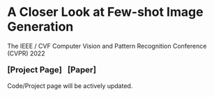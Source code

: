 # A Closer Look at Few-shot Image Generation
The IEEE / CVF Computer Vision and Pattern Recognition Conference (CVPR) 2022


<p align='left' style="text-align:left;font-size:1.3em;">
<b>
    [<a href="https://yunqing-me.github.io/A-Closer-Look-at-FSIG/" target="_blank" style="text-decoration: none;">Project Page</a>]&nbsp;&nbsp;
    [<a href="https://arxiv.org/abs/2205.03805" target="_blank" style="text-decoration: none;">Paper</a>]
</b>
</p>

Code/Project page will be actively updated.